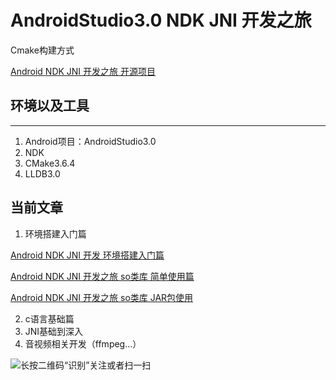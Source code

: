 # AndroidStudio3.0  NDK JNI 开发之旅
Cmake构建方式

[Android NDK JNI 开发之旅 开源项目](https://github.com/cb858504/ndk_jni_learning_demo)

## 环境以及工具
---
1. Android项目：AndroidStudio3.0   
2. NDK     
3. CMake3.6.4   
4. LLDB3.0
## 当前文章
1. 环境搭建入门篇

[Android NDK JNI 开发 环境搭建入门篇](https://www.jianshu.com/p/2915034a6938)

[Android NDK JNI 开发之旅 so类库 简单使用篇](https://www.jianshu.com/p/b9c631337395)

[Android NDK JNI 开发之旅 so类库 JAR包使用](https://www.jianshu.com/p/3e44f9e80131)

2. c语言基础篇
3. JNI基础到深入
4. 音视频相关开发（ffmpeg...）

![长按二维码“识别”关注或者扫一扫](http://upload-images.jianshu.io/upload_images/3376017-984d23bad2d5a87d.jpg?imageMogr2/auto-orient/strip%7CimageView2/2/w/1240)
